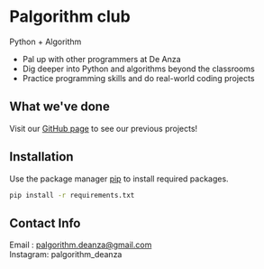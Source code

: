 # Palgorithm club

Python + Algorithm


- Pal up with other programmers at De Anza
- Dig deeper into Python and algorithms beyond the classrooms
- Practice programming skills and do real-world coding projects

## What we've done
Visit our [GitHub page](https://github.com/bea0091/palgorithm) to see our previous projects!

## Installation

Use the package manager [pip](https://pip.pypa.io/en/stable/) to install required packages.

```bash
pip install -r requirements.txt
```

## Contact Info
Email : palgorithm.deanza@gmail.com\
Instagram: palgorithm_deanza
